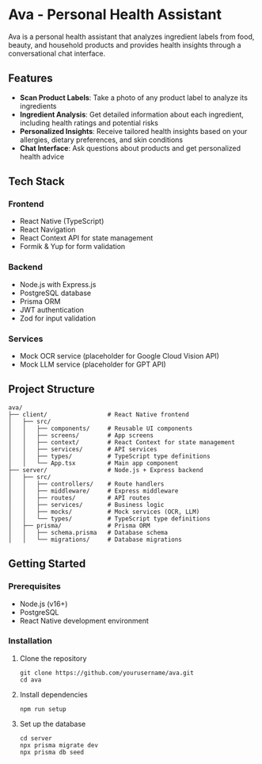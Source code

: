 # Ava - Personal Health Assistant

Ava is a personal health assistant that analyzes ingredient labels from food, beauty, and household products and provides health insights through a conversational chat interface.

## Features

- **Scan Product Labels**: Take a photo of any product label to analyze its ingredients
- **Ingredient Analysis**: Get detailed information about each ingredient, including health ratings and potential risks
- **Personalized Insights**: Receive tailored health insights based on your allergies, dietary preferences, and skin conditions
- **Chat Interface**: Ask questions about products and get personalized health advice

## Tech Stack

### Frontend
- React Native (TypeScript)
- React Navigation
- React Context API for state management
- Formik & Yup for form validation

### Backend
- Node.js with Express.js
- PostgreSQL database
- Prisma ORM
- JWT authentication
- Zod for input validation

### Services
- Mock OCR service (placeholder for Google Cloud Vision API)
- Mock LLM service (placeholder for GPT API)

## Project Structure

```
ava/
├── client/                 # React Native frontend
│   ├── src/
│   │   ├── components/     # Reusable UI components
│   │   ├── screens/        # App screens
│   │   ├── context/        # React Context for state management
│   │   ├── services/       # API services
│   │   ├── types/          # TypeScript type definitions
│   │   └── App.tsx         # Main app component
├── server/                 # Node.js + Express backend
│   ├── src/
│   │   ├── controllers/    # Route handlers
│   │   ├── middleware/     # Express middleware
│   │   ├── routes/         # API routes
│   │   ├── services/       # Business logic
│   │   ├── mocks/          # Mock services (OCR, LLM)
│   │   └── types/          # TypeScript type definitions
│   ├── prisma/             # Prisma ORM
│   │   ├── schema.prisma   # Database schema
│   │   └── migrations/     # Database migrations
```

## Getting Started

### Prerequisites

- Node.js (v16+)
- PostgreSQL
- React Native development environment

### Installation

1. Clone the repository
   ```
   git clone https://github.com/yourusername/ava.git
   cd ava
   ```

2. Install dependencies
   ```
   npm run setup
   ```

3. Set up the database
   ```
   cd server
   npx prisma migrate dev
   npx prisma db seed
   ```

